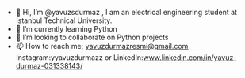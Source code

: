 - 👋 Hi, I’m @yavuzsdurmaz , I am an electrical engineering student at Istanbul Technical University.
- 🌱 I’m currently learning Python
- 💞️ I’m looking to collaborate on Python projects
- 📫 How to reach me; yavuzdurmazresmi@gmail.com, Instagram:yyavuzdurmazz or LinkedIn:www.linkedin.com/in/yavuz-durmaz-031338143/

<!---
yavuzsdurmaz/yavuzsdurmaz is a ✨ special ✨ repository because its `README.md` (this file) appears on your GitHub profile.
You can click the Preview link to take a look at your changes.
--->
